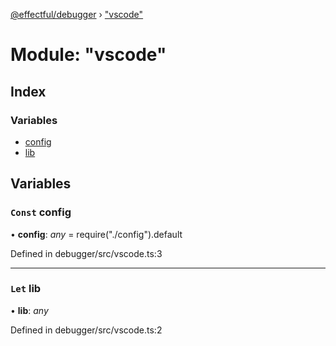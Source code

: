 [@effectful/debugger](../README.md) › ["vscode"](_vscode_.md)

# Module: "vscode"

## Index

### Variables

* [config](_vscode_.md#const-config)
* [lib](_vscode_.md#let-lib)

## Variables

### `Const` config

• **config**: *any* = require("./config").default

Defined in debugger/src/vscode.ts:3

___

### `Let` lib

• **lib**: *any*

Defined in debugger/src/vscode.ts:2
